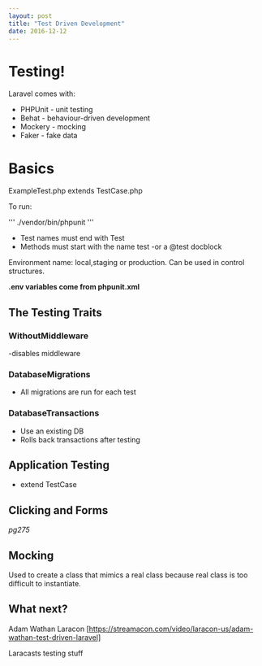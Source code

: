 ```yaml
---
layout: post
title: "Test Driven Development"
date: 2016-12-12
---
```


# Testing!

Laravel comes with:

* PHPUnit - unit testing
* Behat - behaviour-driven development
* Mockery - mocking
* Faker - fake data

# Basics

ExampleTest.php extends TestCase.php

To run:

'''
./vendor/bin/phpunit
'''

* Test names must end with Test
* Methods must start with the name test -or a @test docblock

Environment name: local,staging or production.
Can be used in control structures.

**.env variables come from phpunit.xml**

## The Testing Traits

### WithoutMiddleware
-disables middleware

### DatabaseMigrations
* All migrations are run for each test


### DatabaseTransactions
* Use an existing DB
* Rolls back transactions after testing


## Application Testing

* extend TestCase

## Clicking and Forms

*pg275*


## Mocking

Used to create a class that mimics a real class because real class is too difficult to instantiate.



## What next?

Adam Wathan Laracon [https://streamacon.com/video/laracon-us/adam-wathan-test-driven-laravel]

Laracasts testing stuff






